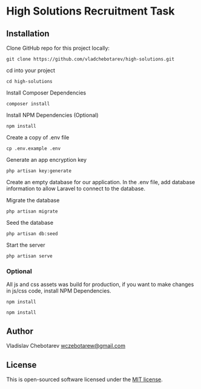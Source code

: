 # High Solutions Recruitment Task

## Installation

Clone GitHub repo for this project locally:

`git clone https://github.com/vladchebotarev/high-solutions.git`

cd into your project

`cd high-solutions`

Install Composer Dependencies

`composer install`

Install NPM Dependencies (Optional)

`npm install`

Create a copy of .env file

`cp .env.example .env`

Generate an app encryption key

`php artisan key:generate`

Create an empty database for our application. In the .env file, add database information to allow Laravel to connect to the database.

Migrate the database

`php artisan migrate`

Seed the database

`php artisan db:seed`

Start the server

`php artisan serve`

### Optional
All js and css assets was build for production, if you want to make changes in js/css code, install NPM Dependencies.

`npm install`

`npm install`

## Author
Vladislav Chebotarev
wczebotarew@gmail.com

## License

This is open-sourced software licensed under the [MIT license](https://opensource.org/licenses/MIT).
